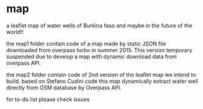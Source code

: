 # map
a leaflet map of water wells of Burkina faso and maybe in the future of the world!!

the map1 folder contain code of a map made by static JSON file downloaded from overpass turbo in summer 2015. This version temporary suspended due to develop a map with dynamic download data from overpass API.

the map2 folder contain code of 2nd version of the leaflet map we intend to build. based on Stefano Cudini code this map dynamically extract water well directly from OSM database by Overpass API. 

for to-do list please check issues
